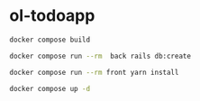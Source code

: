 # ol-todoapp

```bash
docker compose build 
```

```bash
docker compose run --rm  back rails db:create
```

```bash
docker compose run --rm front yarn install
```

```bash
docker compose up -d
```